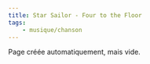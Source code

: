 ```yaml
---
title: Star Sailor - Four to the Floor
tags:
    - musique/chanson
---
```


Page créée automatiquement, mais vide.

